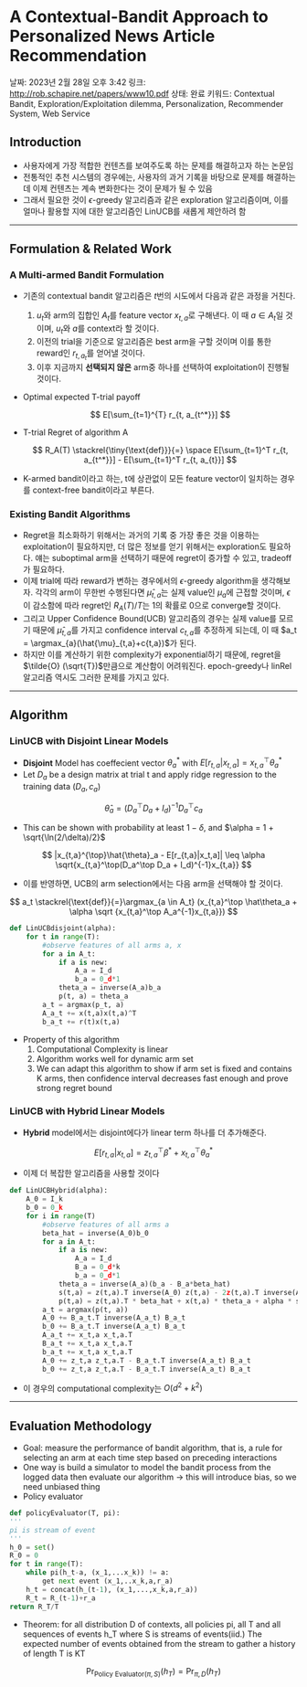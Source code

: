 # A Contextual-Bandit Approach to Personalized News Article Recommendation

날짜: 2023년 2월 28일 오후 3:42
링크: http://rob.schapire.net/papers/www10.pdf
상태: 완료
키워드: Contextual Bandit, Exploration/Exploitation dilemma, Personalization, Recommender System, Web Service

## Introduction

- 사용자에게 가장 적합한 컨텐츠를 보여주도록 하는 문제를 해결하고자 하는 논문임
- 전통적인 추천 시스템의 경우에는, 사용자의 과거 기록을 바탕으로 문제를 해결하는데 이제 컨텐츠는 계속 변화한다는 것이 문제가 될 수 있음
- 그래서 필요한 것이 $\epsilon$-greedy 알고리즘과 같은 exploration 알고리즘이며, 이를 얼마나 활용할 지에 대한 알고리즘인 LinUCB를 새롭게 제안하려 함

---

## Formulation & Related Work

### A Multi-armed Bandit Formulation

- 기존의 contextual bandit 알고리즘은 $t$번의 시도에서 다음과 같은 과정을 거친다.
    1. $u_t$와 arm의 집합인 $A_t$를 feature vector $x_{t,a}$로 구해낸다. 이 때 $a \in A_t$일 것이며, $u_t$와 $a$를 context라 할 것이다.
    2. 이전의 trial을 기준으로 알고리즘은 best arm을 구할 것이며 이를 통한 reward인 $r_{t, a_t}$를 얻어낼 것이다.
    3. 이후 지금까지 **선택되지 않은** arm중 하나를 선택하여 exploitation이 진행될 것이다.
- Optimal expected T-trial payoff
    
    $$
    E[\sum_{t=1}^{T} r_{t, a_{t^*}}]
    $$
    
- T-trial Regret of algorithm A
    
    $$
    R_A(T) \stackrel{\tiny{\text{def}}}{=} \space E[\sum_{t=1}^T r_{t, a_{t^*}}] - E[\sum_{t=1}^T r_{t, a_{t}}] 
    $$
    
- K-armed bandit이라고 하는, t에 상관없이 모든 feature vector이 일치하는 경우를 context-free bandit이라고 부른다.

### Existing Bandit Algorithms

- Regret을 최소화하기 위해서는 과거의 기록 중 가장 좋은 것을 이용하는 exploitation이 필요하지만, 더 많은 정보를 얻기 위해서는 exploration도 필요하다. 얘는 suboptimal arm을 선택하기 때문에 regret이 증가할 수 있고, tradeoff가 필요하다.
- 이제 trial에 따라 reward가 변하는 경우에서의 $\epsilon$-greedy algorithm을 생각해보자. 각각의 arm이 무한번 수행된다면 $\hat{\mu}_{t,a}$는 실제 value인 $\mu_a$에 근접할 것이며, $\epsilon$이 감소함에 따라 regret인 $R_A(T)/T$는 1의 확률로 0으로 converge할 것이다.
- 그리고 Upper Confidence Bound(UCB) 알고리즘의 경우는 실제 value를 모르기 때문에 $\hat{\mu}_{t,a}$를 가지고 confidence interval $c_{t,a}$를 추정하게 되는데, 이 때 $a_t = \argmax_{a}(\hat{\mu}_{t,a}+c{t,a})$가 된다.
- 하지만 이를 계산하기 위한 complexity가 exponential하기 때문에, regret을 $\tilde{O} (\sqrt{T})$만큼으로 계산함이 어려워진다. epoch-greedy나 linRel 알고리즘 역시도 그러한 문제를 가지고 있다.

---

## Algorithm

### LinUCB with Disjoint Linear Models

- **Disjoint** Model has coeffecient vector $\theta^*_a$ with $E[r_{t,a}|x_{t,a}]=x_{t,a}^{\top}\theta_a^*$
- Let $D_a$ be a design matrix at trial t and apply ridge regression to the training data $(D_a,c_a)$

$$
\hat\theta_a = (D_a^{\top}D_a+I_d)^{-1}D_a^{\top}c_a
$$

- This can be shown with probability at least $1-\delta$, and $\alpha = 1 + \sqrt{\ln(2/\delta)/2}$

$$
|x_{t,a}^{\top}\hat{\theta}_a - E[r_{t,a}|x_t,a]| \leq \alpha \sqrt{x_{t,a}^\top(D_a^\top D_a + I_d)^{-1}x_{t,a}}
$$

- 이를 반영하면, UCB의 arm selection에서는 다음 arm을 선택해야 할 것이다.

$$
a_t \stackrel{\text{def}}{=}\argmax_{a \in A_t} (x_{t,a}^\top \hat\theta_a + \alpha \sqrt {x_{t,a}^\top A_a^{-1}x_{t,a}})
$$

```python
def LinUCBdisjoint(alpha):
	for t in range(T):
		#observe features of all arms a, x
		for a in A_t:
			if a is new:
				A_a = I_d
				b_a = 0_d*1
			theta_a = inverse(A_a)b_a
			p(t, a) = theta_a
		a_t = argmax(p_t, a)
		A_a_t += x(t,a)x(t,a)^T
		b_a_t += r(t)x(t,a)
```

- Property of this algorithm
    1. Computational Complexity is linear
    2. Algorithm works well for dynamic arm set
    3. We can adapt this algorithm to show if arm set is fixed and contains K arms, then confidence interval decreases fast enough and prove strong regret bound

### LinUCB with Hybrid Linear Models

- **Hybrid** model에서는 disjoint에다가 linear term 하나를 더 추가해준다.

$$
E[r_{t,a} |x_{t,a}] = z_{t,a}^\top \beta^* + x_{t,a}^\top \theta_a^*
$$

- 이제 더 복잡한 알고리즘을 사용할 것이다

```python
def LinUCBHybrid(alpha):
	A_0 = I_k
	b_0 = 0_k
	for i in range(T)
		#observe features of all arms a
		beta_hat = inverse(A_0)b_0
		for a in A_t:
			if a is new:
				A_a = I_d
				B_a = 0_d*k
				b_a = 0_d*1
			theta_a = inverse(A_a)(b_a - B_a*beta_hat)
			s(t,a) = z(t,a).T inverse(A_0) z(t,a) - 2z(t,a).T inverse(A_0) B_a.T inverse(A_a) x(t,a) + x(t,a).T inverse(A_a)x(t,a) + x(t,a).T inverse(A_a) B_a inverse(A_0)B_a.T inverse(A_a) x(t,a)
			p(t,a) = z(t,a).T * beta_hat + x(t,a) * theta_a + alpha * sqrt(s(t,a))
		a_t = argmax(p(t, a))
		A_0 += B_a_t.T inverse(A_a_t) B_a_t
		b_0 += B_a_t.T inverse(A_a_t) B_a_t
		A_a_t += x_t,a x_t,a.T
		B_a_t += x_t,a x_t,a.T
		b_a_t += x_t,a x_t,a.T
		A_0 += z_t,a z_t,a.T - B_a_t.T inverse(A_a_t) B_a_t
		b_0 += z_t,a z_t,a.T - B_a_t.T inverse(A_a_t) B_a_t
```

- 이 경우의 computational complexity는 $O(d^2+k^2)$

---

## Evaluation Methodology

- Goal: measure the performance of bandit algorithm, that is, a rule for selecting an arm at each time step based on preceding interactions
- One way is build a simulator to model the bandit process from the logged data then evaluate our algorithm → this will introduce bias, so we need unbiased thing
- Policy evaluator

```python
def policyEvaluator(T, pi):
'''
pi is stream of event
'''
h_0 = set()
R_0 = 0
for t in range(T):
	while pi(h_t-a, (x_1,...x_k)) != a:
		get next event (x_1,..x_k,a,r_a)
	h_t = concat(h_(t-1), (x_1,...,x_k,a,r_a))
	R_t = R_(t-1)+r_a
return R_T/T
```

- Theorem: for all distribution D of contexts, all policies pi, all T and all sequences of events h_T where S is streams of events(iid.) The expected number of events obtained from the stream to gather a history of length T is KT

$$
\Pr_{\text{Policy Evaluator}(\pi, S)}(h_T) = \Pr_{\pi, D}(h_T)
$$
